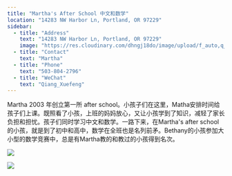 ```yaml
---
title: "Martha's After School 中文和数学"
location: "14283 NW Harbor Ln, Portland, OR 97229"
sidebar:
  - title: "Address"
    text: "14283 NW Harbor Ln, Portland, OR 97229"
    image: "https://res.cloudinary.com/dhngj18do/image/upload/f_auto,q_auto/v1/images/activities/marthalogo1_nl5g2jh8z7ragfdo3krs"
  - title: "Contact"
    text: "Martha"
  - title: "Phone"
    text: "503-804-2796"
  - title: "WeChat"
    text: "Qiang_Xuefeng"
---
```


Martha 2003 年创立第一所 after school。小孩子们在这里，Matha安排时间给孩子们上课。既照看了小孩，上班的妈妈放心，又让小孩学到了知识，减轻了家长负担和担忧。孩子们同时学习中文和数学。一路下来，在Martha's after school的小孩，就是到了初中和高中，数学在全班也是名列前矛。Bethany的小孩参加大小型的数学竞赛中，总是有Martha教的和教过的小孩得到名次。

![](https://res.cloudinary.com/dhngj18do/image/upload/f_auto,q_auto/v1/images/activities/marthapic2_afaeo2jxou7spux96qvv)

![](https://res.cloudinary.com/dhngj18do/image/upload/f_auto,q_auto/v1/images/activities/marthapic1_k9jmjinexellepkroogw)
